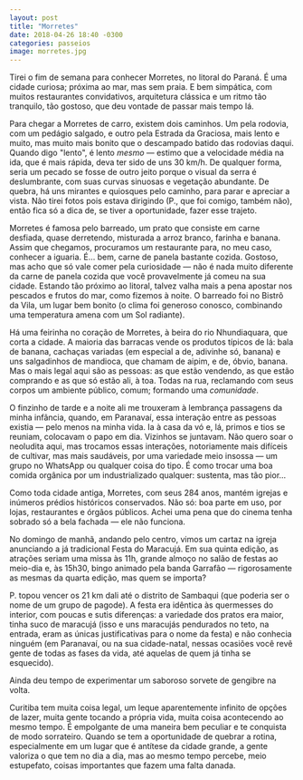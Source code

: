 ```yaml
---
layout: post
title: "Morretes"
date: 2018-04-26 18:40 -0300
categories: passeios
image: morretes.jpg
---
```

Tirei o fim de semana para conhecer Morretes, no litoral do Paraná. É uma cidade curiosa; próxima ao mar, mas sem praia. E bem simpática, com muitos restaurantes convidativos, arquitetura clássica e um ritmo tão tranquilo, tão gostoso, que deu vontade de passar mais tempo lá.

Para chegar a Morretes de carro, existem dois caminhos. Um pela rodovia, com um pedágio salgado, e outro pela Estrada da Graciosa, mais lento e muito, mas muito mais bonito que o descampado batido das rodovias daqui. Quando digo "lento", é lento _mesmo_ — estimo que a velocidade média na ida, que é mais rápida, deva ter sido de uns 30 km/h. De qualquer forma, seria um pecado se fosse de outro jeito porque o visual da serra é deslumbrante, com suas curvas sinuosas e vegetação abundante. De quebra, há uns mirantes e quiosques pelo caminho, para parar e apreciar a vista. Não tirei fotos pois estava dirigindo (P., que foi comigo, também não), então fica só a dica de, se tiver a oportunidade, fazer esse trajeto.

Morretes é famosa pelo barreado, um prato que consiste em carne desfiada, quase derretendo, misturada a arroz branco, farinha e banana. Assim que chegamos, procuramos um restaurante para, no meu caso, conhecer a iguaria. É… bem, carne de panela bastante cozida. Gostoso, mas acho que só vale comer pela curiosidade — não é nada muito diferente da carne de panela cozida que você provavelmente já comeu na sua cidade. Estando tão próximo ao litoral, talvez valha mais a pena apostar nos pescados e frutos do mar, como fizemos à noite. O barreado foi no Bistrô da Vila, um lugar bem bonito (o clima foi generoso conosco, combinando uma temperatura amena com um Sol radiante).

Há uma feirinha no coração de Morretes, à beira do rio Nhundiaquara, que corta a cidade. A maioria das barracas vende os produtos típicos de lá: bala de banana, cachaças variadas (em especial a de, adivinhe só, banana) e uns salgadinhos de mandioca, que chamam de aipim, e de, óbvio, banana. Mas o mais legal aqui são as pessoas: as que estão vendendo, as que estão comprando e as que só estão ali, à toa. Todas na rua, reclamando com seus corpos um ambiente público, comum; formando uma _comunidade_.

O finzinho de tarde e a noite ali me trouxeram à lembrança passagens da minha infância, quando, em Paranavaí, essa interação entre as pessoas existia — pelo menos na minha vida. Ia à casa da vó e, lá, primos e tios se reuniam, colocavam o papo em dia. Vizinhos se juntavam. Não quero soar o neoludita aqui, mas trocamos essas interações, notoriamente mais difíceis de cultivar, mas mais saudáveis, por uma variedade meio insossa — um grupo no WhatsApp ou qualquer coisa do tipo. É como trocar uma boa comida orgânica por um industrializado qualquer: sustenta, mas tão pior…

Como toda cidade antiga, Morretes, com seus 284 anos, mantém igrejas e inúmeros prédios históricos conservados. Não só: boa parte em uso, por lojas, restaurantes e órgãos públicos. Achei uma pena que do cinema tenha sobrado só a bela fachada — ele não funciona.

No domingo de manhã, andando pelo centro, vimos um cartaz na igreja anunciando a já tradicional Festa do Maracujá. Em sua quinta edição, as atrações seriam uma missa às 11h, grande almoço no salão de festas ao meio-dia e, às 15h30, bingo animado pela banda Garrafão — rigorosamente as mesmas da quarta edição, mas quem se importa?

P. topou vencer os 21 km dali até o distrito de Sambaqui (que poderia ser o nome de um grupo de pagode). A festa era idêntica às quermesses do interior, com poucas e sutis diferenças: a variedade dos pratos era maior, tinha suco de maracujá (isso e uns maracujás pendurados no teto, na entrada, eram as únicas justificativas para o nome da festa) e não conhecia ninguém (em Paranavaí, ou na sua cidade-natal, nessas ocasiões você revê gente de todas as fases da vida, até aquelas de quem já tinha se esquecido).

Ainda deu tempo de experimentar um saboroso sorvete de gengibre na volta.

Curitiba tem muita coisa legal, um leque aparentemente infinito de opções de lazer, muita gente tocando a própria vida, muita coisa acontecendo ao mesmo tempo. É empolgante de uma maneira bem peculiar e te conquista de modo sorrateiro. Quando se tem a oportunidade de quebrar a rotina, especialmente em um lugar que é antítese da cidade grande, a gente valoriza o que tem no dia a dia, mas ao mesmo tempo percebe, meio estupefato, coisas importantes que fazem uma falta danada.
